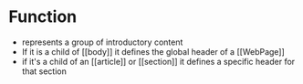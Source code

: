 # Function
-  represents a group of introductory content
- If it is a child of [[body]] it defines the global header of a [[WebPage]]
- if it's a child of an [[article]] or [[section]] it defines a specific header for that section